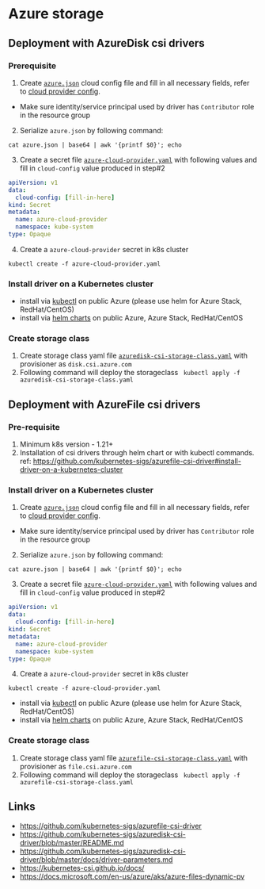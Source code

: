 # Azure storage
## Deployment with AzureDisk csi drivers
### Prerequisite
1. Create [`azure.json`](./azure.json) cloud config file and fill in all necessary fields, refer to [cloud provider config](https://kubernetes-sigs.github.io/cloud-provider-azure/install/configs/).
- Make sure identity/service principal used by driver has `Contributor` role in the resource group
2. Serialize `azure.json` by following command:

```console
cat azure.json | base64 | awk '{printf $0}'; echo
```
3. Create a secret file [`azure-cloud-provider.yaml`](./azure-cloud-provider.yaml) with following values and fill in `cloud-config` value produced in step#2

```yaml
apiVersion: v1
data:
  cloud-config: [fill-in-here]
kind: Secret
metadata:
  name: azure-cloud-provider
  namespace: kube-system
type: Opaque
```

4. Create a `azure-cloud-provider` secret in k8s cluster

```console
kubectl create -f azure-cloud-provider.yaml
```

### Install driver on a Kubernetes cluster

- install via [kubectl](https://github.com/kubernetes-sigs/azuredisk-csi-driver/blob/master/docs/install-azuredisk-csi-driver.md) on public Azure (please use helm for Azure Stack, RedHat/CentOS)
- install via [helm charts](https://github.com/kubernetes-sigs/azuredisk-csi-driver/tree/master/charts) on public Azure, Azure Stack, RedHat/CentOS

### Create storage class

1. Create storage class yaml file [`azuredisk-csi-storage-class.yaml`](./azuredisk-csi-storage-class.yaml) with provisioner as ```disk.csi.azure.com```
2. Following command will deploy the storageclass
``` kubectl apply -f azuredisk-csi-storage-class.yaml```

## Deployment with AzureFile csi drivers
### Pre-requisite
1. Minimum k8s version - 1.21+
2. Installation of csi drivers through helm chart or with kubectl commands. ref: https://github.com/kubernetes-sigs/azurefile-csi-driver#install-driver-on-a-kubernetes-cluster

### Install driver on a Kubernetes cluster

1. Create [`azure.json`](./azure.json) cloud config file and fill in all necessary fields, refer to [cloud provider config](https://kubernetes-sigs.github.io/cloud-provider-azure/install/configs/).
- Make sure identity/service principal used by driver has `Contributor` role in the resource group
2. Serialize `azure.json` by following command:

```console
cat azure.json | base64 | awk '{printf $0}'; echo
```
3. Create a secret file [`azure-cloud-provider.yaml`](./azure-cloud-provider.yaml) with following values and fill in `cloud-config` value produced in step#2

```yaml
apiVersion: v1
data:
  cloud-config: [fill-in-here]
kind: Secret
metadata:
  name: azure-cloud-provider
  namespace: kube-system
type: Opaque
```

4. Create a `azure-cloud-provider` secret in k8s cluster

```console
kubectl create -f azure-cloud-provider.yaml
```

- install via [kubectl](https://github.com/kubernetes-sigs/azurefile-csi-driver/blob/master/docs/install-azurefile-csi-driver.md) on public Azure (please use helm for Azure Stack, RedHat/CentOS)
- install via [helm charts](https://github.com/kubernetes-sigs/azurefile-csi-driver/tree/master/charts) on public Azure, Azure Stack, RedHat/CentOS

### Create storage class 

1. Create storage class yaml file [`azurefile-csi-storage-class.yaml`](./azurefile-csi-storage-class.yaml) with provisioner as ```file.csi.azure.com```
2. Following command will deploy the storageclass
``` kubectl apply -f azurefile-csi-storage-class.yaml```

## Links
- https://github.com/kubernetes-sigs/azurefile-csi-driver
- https://github.com/kubernetes-sigs/azuredisk-csi-driver/blob/master/README.md
- https://github.com/kubernetes-sigs/azuredisk-csi-driver/blob/master/docs/driver-parameters.md
- https://kubernetes-csi.github.io/docs/
- https://docs.microsoft.com/en-us/azure/aks/azure-files-dynamic-pv
